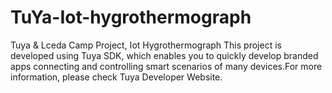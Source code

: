 # TuYa-Iot-hygrothermograph
Tuya &amp; Lceda Camp Project, Iot Hygrothermograph
This project is developed using Tuya SDK, which enables you to quickly develop branded apps connecting and controlling smart scenarios of many devices.For more information, please check Tuya Developer Website.

